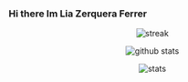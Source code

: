 ### Hi there Im Lia Zerquera Ferrer 

<div style="text-align: center;">

![streak](https://github-readme-streak-stats.herokuapp.com/?user=lia001218)

![github stats](https://github-readme-stats.vercel.app/api?username=lia001218)

![stats](https://cr-skills-chart-widget.azurewebsites.net/api/api?username=lia001218)

</div>

